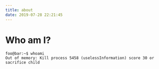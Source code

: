 ```yaml
---
title: about
date: 2019-07-28 22:21:45
---
```

# Who am I?

```console
foo@bar:~$ whoami
Out of memory: Kill process 5458 (uselessInformation) score 30 or sacrifice child
```